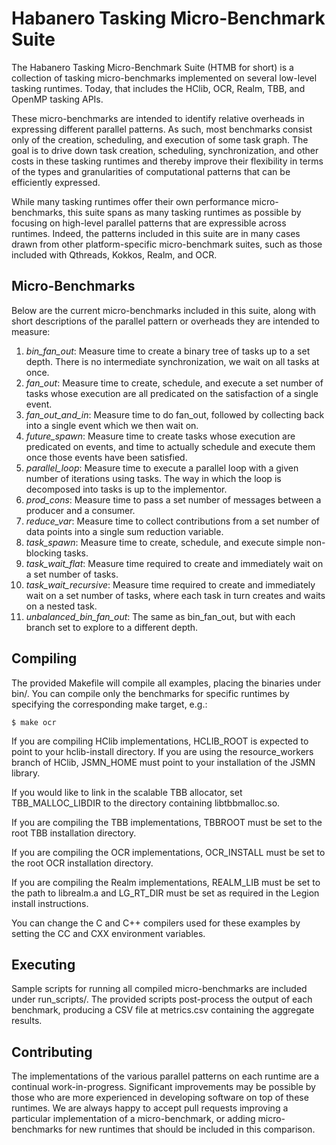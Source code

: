 # Habanero Tasking Micro-Benchmark Suite

The Habanero Tasking Micro-Benchmark Suite (HTMB for short) is a collection of
tasking micro-benchmarks implemented on several low-level tasking runtimes.
Today, that includes the HClib, OCR, Realm, TBB, and OpenMP tasking APIs.

These micro-benchmarks are intended to identify relative overheads in expressing
different parallel patterns. As such, most benchmarks consist only of the
creation, scheduling, and execution of some task graph. The goal is to drive
down task creation, scheduling, synchronization, and other costs in these
tasking runtimes and thereby improve their flexibility in terms of the types and
granularities of computational patterns that can be efficiently expressed.

While many tasking runtimes offer their own performance micro-benchmarks, this
suite spans as many tasking runtimes as possible by focusing on high-level
parallel patterns that are expressible across runtimes. Indeed, the patterns
included in this suite are in many cases drawn from other platform-specific
micro-benchmark suites, such as those included with Qthreads, Kokkos, Realm, and
OCR.

## Micro-Benchmarks

Below are the current micro-benchmarks included in this suite, along with short
descriptions of the parallel pattern or overheads they are intended to measure:

1. *bin_fan_out*: Measure time to create a binary tree of tasks up to a set depth.
   There is no intermediate synchronization, we wait on all tasks at once.
2. *fan_out*: Measure time to create, schedule, and execute a set number of tasks
   whose execution are all predicated on the satisfaction of a single event.
3. *fan_out_and_in*: Measure time to do fan_out, followed by collecting back
   into a single event which we then wait on.
4. *future_spawn*: Measure time to create tasks whose execution are predicated
   on events, and time to actually schedule and execute them once those events
   have been satisfied.
5. *parallel_loop*: Measure time to execute a parallel loop with a given number
   of iterations using tasks. The way in which the loop is decomposed into tasks
   is up to the implementor.
6. *prod_cons*: Measure time to pass a set number of messages between a producer
   and a consumer.
7. *reduce_var*: Measure time to collect contributions from a set number of data
   points into a single sum reduction variable.
8. *task_spawn*: Measure time to create, schedule, and execute simple
   non-blocking tasks.
9. *task_wait_flat*: Measure time required to create and immediately wait on a
   set number of tasks.
10. *task_wait_recursive*: Measure time required to create and immediately wait
    on a set number of tasks, where each task in turn creates and waits on a nested task.
11. *unbalanced_bin_fan_out*: The same as bin_fan_out, but with each branch set
    to explore to a different depth.

## Compiling

The provided Makefile will compile all examples, placing the binaries under
bin/. You can compile only the benchmarks for specific runtimes by specifying
the corresponding make target, e.g.:

    $ make ocr

If you are compiling HClib implementations, HCLIB_ROOT is expected to point to
your hclib-install directory. If you are using the resource_workers branch of
HClib, JSMN_HOME must point to your installation of the JSMN library.

If you would like to link in the scalable TBB allocator, set TBB_MALLOC_LIBDIR
to the directory containing libtbbmalloc.so.

If you are compiling the TBB implementations, TBBROOT must be set to the root
TBB installation directory.

If you are compiling the OCR implementations, OCR_INSTALL must be set to the root
OCR installation directory.

If you are compiling the Realm implementations, REALM_LIB must be set to the
path to librealm.a and LG_RT_DIR must be set as required in the Legion install
instructions.

You can change the C and C++ compilers used for these examples by setting the CC
and CXX environment variables.

## Executing

Sample scripts for running all compiled micro-benchmarks are included under
run_scripts/. The provided scripts post-process the output of each benchmark,
producing a CSV file at metrics.csv containing the aggregate results.

## Contributing

The implementations of the various parallel patterns on each runtime are a
continual work-in-progress. Significant improvements may be possible by those
who are more experienced in developing software on top of these runtimes. We are
always happy to accept pull requests improving a particular implementation of a
micro-benchmark, or adding micro-benchmarks for new runtimes that should be
included in this comparison.

